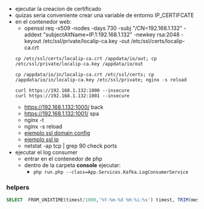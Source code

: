 - ejecutar la creacion de certificado
- quizas seria conveniente crear una variable de entorno IP_CERTIFCATE
- en el contenedor web:
  - openssl req -x509 -nodes -days 730 -subj "/CN=192.168.1.132" -addext "subjectAltName=IP.1:192.168.1.132" -newkey rsa:2048 -keyout /etc/ssl/private/localip-ca.key -out /etc/ssl/certs/localip-ca.crt 
  ```  
  cp /etc/ssl/certs/localip-ca.crt /appdata/io/out; cp /etc/ssl/private/localip-ca.key /appdata/io/out
  
  cp /appdata/io/in/localip-ca.crt /etc/ssl/certs; cp /appdata/io/in/localip-ca.key /etc/ssl/private; nginx -s reload
  
  curl https://192.168.1.132:1000 --insecure
  curl https://192.168.1.132:1001 --insecure
  ```
  - https://192.168.1.132:1000/   back
  - https://192.168.1.132:1001/   spa
  - nginx -t
  - nginx -s reload
  - [ejemplo ssl domain config](https://codingwithmanny.medium.com/configure-self-signed-ssl-for-nginx-docker-from-a-scratch-7c2bcd5478c6)
  - [ejemplo ssl ip](https://help.kendis.io/en/articles/3382550-configure-ssl-for-docker)
  - netstat -ap tcp | grep 90 check ports
- ejecutar el log consumer
  - entrar en el contenedor de php
  - dentro de la carpeta **console** ejecutar:
    - `php run.php --class=App.Services.Kafka.LogConsumerService`
  
### helpers
```sql
SELECT  FROM_UNIXTIME(timest/1000,'%Y-%m-%d %H:%i:%s') timest, TRIM(message) m , TRIM(title) t FROM app_log ORDER BY id DESC
```